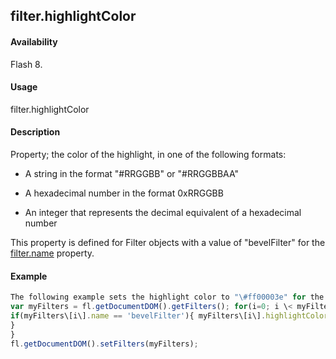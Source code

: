 ## filter.highlightColor

#### Availability

Flash 8.

#### Usage

filter.highlightColor

#### Description

Property; the color of the highlight, in one of the following formats:

-   A string in the format "\#RRGGBB" or "\#RRGGBBAA"

-   A hexadecimal number in the format 0xRRGGBB

-   An integer that represents the decimal equivalent of a hexadecimal number

This property is defined for Filter objects with a value of "bevelFilter" for the [filter.name](#!AdobeDocs/developers-animatesdk-docs/test/Filter_object/filter13.md) property.

#### Example

```javascript
The following example sets the highlight color to "\#ff00003e" for the Bevel filters on the selected object(s):
var myFilters = fl.getDocumentDOM().getFilters(); for(i=0; i \< myFilters.length; i++){
if(myFilters\[i\].name == 'bevelFilter'){ myFilters\[i\].highlightColor = '\#ff00003e';
}
}
fl.getDocumentDOM().setFilters(myFilters);

```